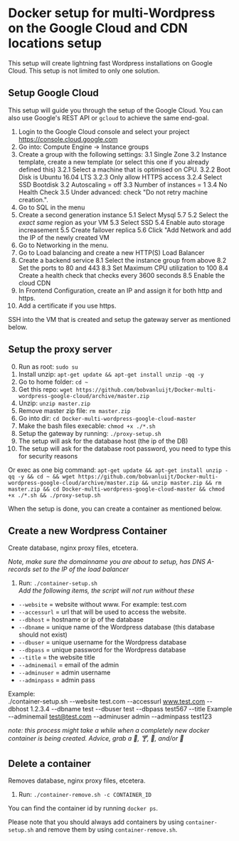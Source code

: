 # Docker setup for multi-Wordpress on the Google Cloud and CDN locations setup

This setup will create lightning fast Wordpress installations on Google Cloud. This setup is not limited to only one solution.

## Setup Google Cloud
This setup will guide you through the setup of the Google Cloud. You can also use Google's REST API or `gcloud` to achieve the same end-goal.

1. Login to the Google Cloud console and select your project https://console.cloud.google.com
2. Go into: Compute Engine -> Instance groups
3. Create a group with the following settings:
  3.1 Single Zone
  3.2 Instance template, create a new template (or select this one if you already defined this)
    3.2.1 Select a machine that is optimised on CPU.
    3.2.2 Boot Disk is Ubuntu 16.04 LTS
    3.2.3 Only allow HTTPS access
    3.2.4 Select SSD Bootdisk
  3.2 Autoscaling = off
  3.3 Number of instances = 1
  3.4 No Health Check
  3.5 Under advanced: check "Do not retry machine creation.".
4. Go to SQL in the menu
5. Create a second generation instance
  5.1 Select Mysql 5.7
  5.2 Select the _exact same_ region as your VM
  5.3 Select SSD
  5.4 Enable auto storage increasement
  5.5 Create failover replica
  5.6 Click "Add Network and add the IP of the newly created VM 
6. Go to Networking in the menu.
7. Go to Load balancing and create a new HTTP(S) Load Balancer
8. Create a backend service
  8.1 Select the instance group from above
  8.2 Set the ports to 80 and 443
  8.3 Set Maximum CPU utilization to 100
  8.4 Create a health check that checks every 3600 seconds 
  8.5 Enable the cloud CDN
9. In Frontend Configuration, create an IP and assign it for both http and https.
10. Add a certificate if you use https.

SSH into the VM that is created and setup the gateway server as mentioned below.

## Setup the proxy server

0. Run as root: `sudo su`
1. Install unzip: `apt-get update && apt-get install unzip -qq -y`
2. Go to home folder: `cd ~`
3. Get this repo: `wget https://github.com/bobvanluijt/Docker-multi-wordpress-google-cloud/archive/master.zip`
4. Unzip: `unzip master.zip`
4. Remove master zip file: `rm master.zip`
4. Go into dir: `cd Docker-multi-wordpress-google-cloud-master`
5. Make the bash files execable: `chmod +x ./*.sh`
6. Setup the gateway by running: `./proxy-setup.sh`
7. The setup will ask for the database host (the ip of the DB)
8. The setup will ask for the database root password, you need to type this for security reasons

Or exec as one big command: `apt-get update && apt-get install unzip -qq -y && cd ~ && wget https://github.com/bobvanluijt/Docker-multi-wordpress-google-cloud/archive/master.zip && unzip master.zip && rm master.zip && cd Docker-multi-wordpress-google-cloud-master && chmod +x ./*.sh && ./proxy-setup.sh`

When the setup is done, you can create a container as mentioned below.

## Create a new Wordpress Container
Create database, nginx proxy files, etcetera.

_Note, make sure the domainname you are about to setup, has DNS A-records set to the IP of the load balancer_

1. Run: `./container-setup.sh`<br>
_Add the following items, the script will not run without these_
- `--website` = website without www. For example: test.com
- `--accessurl` = url that will be used to access the website.
- `--dbhost` = hostname or ip of the database
- `--dbname` = unique name of the Wordpress database (this database should not exist)
- `--dbuser` = unique username for the Wordpress database
- `--dbpass` = unique password for the Wordpress database
- `--title` = the website title
- `--adminemail` = email of the admin
- `--adminuser` = admin username
- `--adminpass` = admin pass

Example:<br>
./container-setup.sh --website test.com --accessurl www.test.com --dbhost 1.2.3.4 --dbname test --dbuser test --dbpass test567 --title Example --adminemail test@test.com --adminuser admin --adminpass test123

_note: this process might take a while when a completely new docker container is being created. Advice, grab a 🍷, 🍸, 🍾, and/or 🍺_

## Delete a container
Removes database, nginx proxy files, etcetera.

1. Run: `./container-remove.sh -c CONTAINER_ID`

You can find the container id by running `docker ps`.

Please note that you should always add containers by using `container-setup.sh` and remove them by using `container-remove.sh`.
